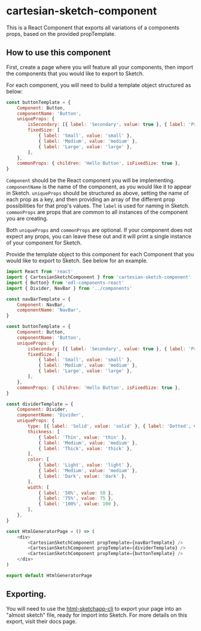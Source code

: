 # cartesian-sketch-component
This is a React Component that exports all variations of a components props, based on the provided propTemplate.

## How to use this component

First, create a page where you will feature all your components, then import the components that you would like to export to Sketch.

For each component, you will need to build a template object structured as below:

```js
const buttonTemplate = {
	Component: Button,
	componentName: 'Button',
	uniqueProps: {
		isSecondary: [{ label: 'Secondary', value: true }, { label: 'Primary', value: false }],
		fixedSize: [
			{ label: 'Small', value: 'small' },
			{ label: 'Medium', value: 'medium' },
			{ label: 'Large', value: 'large' },
		],
	},
	commonProps: { children: 'Hello Button', isFixedSize: true },
}
```

`Component` should be the React component you will be implementing.
`componentName` is the name of the component, as you would like it to appear in Sketch.
`uniqueProps` should be structured as above, setting the name of each prop as a key, and then providing an array of the different prop possibilities for that prop's values. The `label` is used for naming in Sketch.
`commonProps` are props that are common to all instances of the component you are creating.

Both `uniqueProps` and `commonProps` are optional. If your component does not expect any props, you can leave these out and it will print a single instance of your component for Sketch.

Provide the template object to this component for each Component that you would like to export to Sketch. See below for an example.

```js
import React from 'react'
import { CartesianSketchComponent } from 'cartesian-sketch-component'
import { Button} from 'edl-components-react'
import { Divider, NavBar } from '../components'

const navBarTemplate = {
	Component: NavBar,
	componentName: 'NavBar',
}

const buttonTemplate = {
	Component: Button,
	componentName: 'Button',
	uniqueProps: {
		isSecondary: [{ label: 'Secondary', value: true }, { label: 'Primary', value: false }],
		fixedSize: [
			{ label: 'Small', value: 'small' },
			{ label: 'Medium', value: 'medium' },
			{ label: 'Large', value: 'large' },
		],
	},
	commonProps: { children: 'Hello Button', isFixedSize: true },
}

const dividerTemplate = {
	Component: Divider,
	componentName: 'Divider',
	uniqueProps: {
		type: [{ label: 'Solid', value: 'solid' }, { label: 'Dotted', value: 'dotted' }],
		thickness: [
			{ label: 'Thin', value: 'thin' },
			{ label: 'Medium', value: 'medium' },
			{ label: 'Thick', value: 'thick' },
		],
		color: [
			{ label: 'Light', value: 'light' },
			{ label: 'Medium', value: 'medium' },
			{ label: 'Dark', value: 'dark' },
		],
		width: [
			{ label: '50%', value: 50 },
			{ label: '75%', value: 75 },
			{ label: '100%', value: 100 },
		],
	},
}

const HtmlGeneratorPage = () => (
	<div>
		<CartesianSketchComponent propTemplate={navBarTemplate} />
		<CartesianSketchComponent propTemplate={dividerTemplate} />
		<CartesianSketchComponent propTemplate={buttonTemplate} />
	</div>
)

export default HtmlGeneratorPage

```

## Exporting.

You will need to use the [html-sketchapp-cli](https://github.com/seek-oss/html-sketchapp-cli) to export your page into an "almost sketch" file, ready for import into Sketch. For more details on this export, visit their docs page.